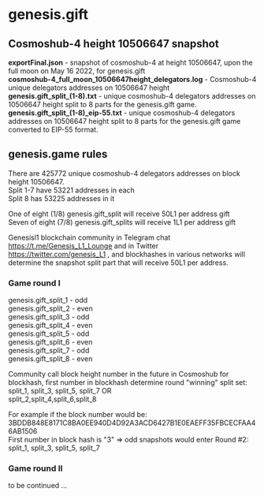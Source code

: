<h1>genesis.gift</h1>

<h2>Cosmoshub-4 height 10506647 snapshot</h2>
<strong>exportFinal.json</strong> - snapshot of cosmoshub-4 at height 10506647, upon the full moon on May 16 2022, for genesis.gift </br>
<strong>cosmoshub-4_full_moon_10506647height_delegators.log</strong> - Cosmoshub-4 unique delegators addresses on 10506647 height </br>
<strong>genesis.gift_split_(1-8).txt</strong> - unique cosmoshub-4 delegators addresses on 10506647 height split to 8 parts for the genesis.gift game.</br>
<strong>genesis.gift_split_(1-8)_eip-55.txt</strong> - unique cosmoshub-4 delegators addresses on 10506647 height split to 8 parts for the genesis.gift game converted to EIP-55 format.

<h2>genesis.game rules</h2>
There are 425772 unique cosmoshub-4 delegators addresses on block height 10506647.</br>
Split 1-7 have 53221 addresses in each</br>
Split 8 has 53225 addresses in it</br>

One of eight (1/8) genesis.gift_split will receive 50L1 per address gift </br>
Seven of eight (7/8) genesis.gift_splits will receive 1L1 per address gift</br>

Genesisl1 blockchain community in Telegram chat https://t.me/Genesis_L1_Lounge and in Twitter https://twitter.com/genesis_L1 , and blockhashes in various networks will determine the snapshot split part that will receive 50L1 per  address.

<h3>Game round I</h3>

genesis.gift_split_1 - odd </br>
genesis.gift_split_2 - even</br>
genesis.gift_split_3 - odd</br>
genesis.gift_split_4 - even</br>
genesis.gift_split_5 - odd</br>
genesis.gift_split_6 - even</br>
genesis.gift_split_7 - odd</br>
genesis.gift_split_8 - even</br>

Community call block height number in the future in Cosmoshub for blockhash, first number in blockhash determine round "winning" split set:</br>
split_1, split_3, split_5, split_7 OR</br>
split_2,split_4,split_6,split_8

For example if the block number would be: 3BDDB848E8171C8BA0EE940D4D92A3ACD6427B1E0EAEFF35FBCECFAA46AB1506</br>
First number in block hash is "3" => odd snapshots would enter Round #2:</br>
split_1, split_3, split_5, split_7

<h3>Game round II</h3>
to be continued ...
 


